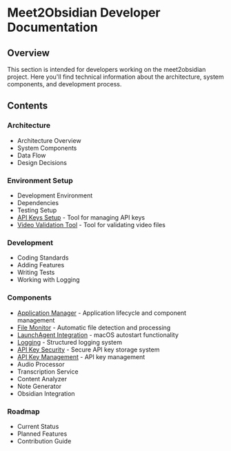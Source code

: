 # Meet2Obsidian Developer Documentation

## Overview

This section is intended for developers working on the meet2obsidian project. Here you'll find technical information about the architecture, system components, and development process.

## Contents

### Architecture
- Architecture Overview
- System Components
- Data Flow
- Design Decisions

### Environment Setup
- Development Environment
- Dependencies
- Testing Setup
- [API Keys Setup](setup/API%20Keys%20Setup.md) - Tool for managing API keys
- [Video Validation Tool](setup/Video%20Validation%20Tool.md) - Tool for validating video files

### Development
- Coding Standards
- Adding Features
- Writing Tests
- Working with Logging

### Components
- [Application Manager](components/Application%20Manager.md) - Application lifecycle and component management
- [File Monitor](components/File%20Monitor.md) - Automatic file detection and processing
- [LaunchAgent Integration](components/LaunchAgent%20Integration.md) - macOS autostart functionality
- [Logging](components/Logging.md) - Structured logging system
- [API Key Security](components/API%20Key%20Security.md) - Secure API key storage system
- [API Key Management](components/API%20Key%20Management.md) - API key management
- Audio Processor
- Transcription Service
- Content Analyzer
- Note Generator
- Obsidian Integration

### Roadmap
- Current Status
- Planned Features
- Contribution Guide
